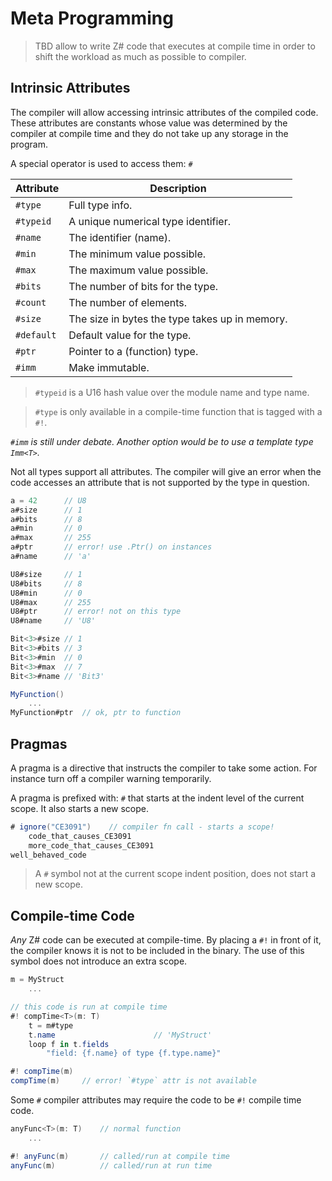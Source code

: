 # Meta Programming

> TBD allow to write Z# code that executes at compile time in order to shift the workload as much as possible to compiler.

## Intrinsic Attributes

The compiler will allow accessing intrinsic attributes of the compiled code. These attributes are constants whose value was determined by the compiler at compile time and they do not take up any storage in the program.

A special operator is used to access them: `#`

| Attribute | Description
|----|-----
| `#type` | Full type info.
| `#typeid` | A unique numerical type identifier.
| `#name` | The identifier (name).
| `#min` | The minimum value possible.
| `#max` | The maximum value possible.
| `#bits` | The number of bits for the type.
| `#count` | The number of elements.
| `#size` | The size in bytes the type takes up in memory.
| `#default` | Default value for the type.
| `#ptr` | Pointer to a (function) type.
| `#imm` | Make immutable.

> `#typeid` is a U16 hash value over the module name and type name.

> `#type` is only available in a compile-time function that is tagged with a `#!`.

_`#imm` is still under debate. Another option would be to use a template type `Imm<T>`._

Not all types support all attributes. The compiler will give an error when the code accesses an attribute that is not supported by the type in question.

```C#
a = 42      // U8
a#size      // 1
a#bits      // 8
a#min       // 0
a#max       // 255
a#ptr       // error! use .Ptr() on instances
a#name      // 'a'

U8#size     // 1
U8#bits     // 8
U8#min      // 0
U8#max      // 255
U8#ptr      // error! not on this type
U8#name     // 'U8'

Bit<3>#size // 1
Bit<3>#bits // 3
Bit<3>#min  // 0
Bit<3>#max  // 7
Bit<3>#name // 'Bit3'

MyFunction()
    ...
MyFunction#ptr  // ok, ptr to function
```

## Pragmas

A pragma is a directive that instructs the compiler to take some action. For instance turn off a compiler warning temporarily.

A pragma is prefixed with: `#` that starts at the indent level of the current scope. It also starts a new scope.

```C#
# ignore("CE3091")    // compiler fn call - starts a scope!
    code_that_causes_CE3091
    more_code_that_causes_CE3091
well_behaved_code
```

> A `#` symbol not at the current scope indent position, does not start a new scope.

## Compile-time Code

_Any_ Z# code can be executed at compile-time. By placing a `#!` in front of it, the compiler knows it is not to be included in the binary. The use of this symbol does not introduce an extra scope.

```C#
m = MyStruct
    ...

// this code is run at compile time
#! compTime<T>(m: T)
    t = m#type
    t.name                      // 'MyStruct'
    loop f in t.fields
        "field: {f.name} of type {f.type.name}"

#! compTime(m)
compTime(m)     // error! `#type` attr is not available
```

Some `#` compiler attributes may require the code to be `#!` compile time code.

```C#
anyFunc<T>(m: T)    // normal function
    ...

#! anyFunc(m)       // called/run at compile time
anyFunc(m)          // called/run at run time
```
